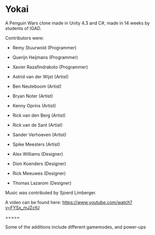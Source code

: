 Yokai
=====

A Penguin Wars clone made in Unity 4.3 and C#, made in 14 weeks by students of IGAD.

Contributors were:
- Remy Stuurwold (Programmer)
- Querijn Heijmans (Programmer)
- Xavier Razafindrakoto (Programmer)

- Astrid van der Wijst (Artist)
- Ben Neuteboom (Artist)
- Bryan Noter (Artist)
- Kenny Oprins (Artist)
- Rick van den Berg (Artist)
- Rick van de Sant (Artist)
- Sander Verhoeven (Artist)
- Spike Meesters (Artist)

- Alex Williams (Designer)
- Dion Koenders (Designer)
- Rick Meeuwes (Designer)
- Thomas Lazarom (Designer)

Music was contributed by Sjoerd Limberger.

A video can be found here: https://www.youtube.com/watch?v=FYSx_mJZctU

=====

Some of the additions include different gamemodes, and power-ups
